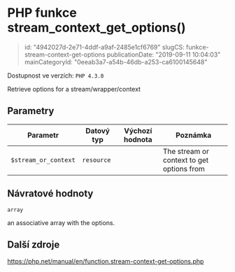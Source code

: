 PHP funkce stream_context_get_options()
=======================================

> id: "4942027d-2e71-4ddf-a9af-2485e1cf6769"
> slugCS: funkce-stream-context-get-options
> publicationDate: "2019-09-11 10:04:03"
> mainCategoryId: "0eeab3a7-a54b-46db-a253-ca6100145648"

Dostupnost ve verzích: `PHP 4.3.0`

Retrieve options for a stream/wrapper/context


Parametry
--------------

| Parametr | Datový typ | Výchozí hodnota | Poznámka |
|-----|-----|-----|-----|
| `$stream_or_context` | `resource` |  | The stream or context to get options from |


Návratové hodnoty
----------------

`array`

an associative array with the options.

Další zdroje
------------

https://php.net/manual/en/function.stream-context-get-options.php
